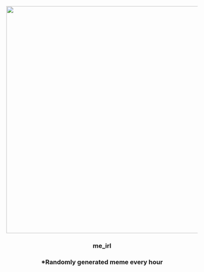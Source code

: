 <p align="center">
        <img src="https://i.redd.it/68n33dhxktm81.jpg" width="600" height="600">
        </p>
        <h3 align="center">me_irl</h3>
        <h3 align="center">*Randomly generated meme every hour</h3>
    